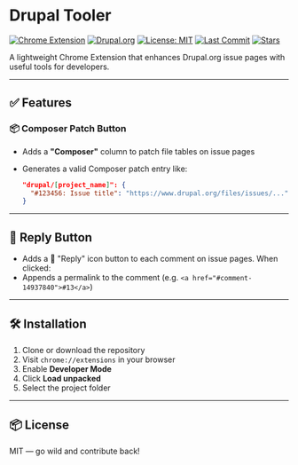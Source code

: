 # Drupal Tooler

[![Chrome Extension](https://img.shields.io/badge/Chrome-Extension-brightgreen?logo=googlechrome&logoColor=white)](https://chrome.google.com/webstore)
[![Drupal.org](https://img.shields.io/badge/Drupal.org-Enhanced-blue?logo=drupal)](https://www.drupal.org)
[![License: MIT](https://img.shields.io/github/license/baikho/drupal-tooler)](LICENSE)
[![Last Commit](https://img.shields.io/github/last-commit/baikho/drupal-tooler)](https://github.com/baikho/drupal-tooler/commits/1.x)
[![Stars](https://img.shields.io/github/stars/baikho/drupal-tooler?style=social)](https://github.com/baikho/drupal-tooler/stargazers)

A lightweight Chrome Extension that enhances Drupal.org issue pages with useful tools for developers.

---

## ✅ Features

### 📦 Composer Patch Button

- Adds a **"Composer"** column to patch file tables on issue pages
- Generates a valid Composer patch entry like:

  ```json
  "drupal/[project_name]": {
    "#123456: Issue title": "https://www.drupal.org/files/issues/..."
  }
  ```

---

## 💬 Reply Button

- Adds a 💬 "Reply" icon button to each comment on issue pages. When clicked:
- Appends a permalink to the comment (e.g. `<a href="#comment-14937840">#13</a>`)

---

## 🛠 Installation

1. Clone or download the repository
2. Visit `chrome://extensions` in your browser
3. Enable **Developer Mode**
4. Click **Load unpacked**
5. Select the project folder

---

## 📦 License

MIT — go wild and contribute back!
